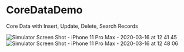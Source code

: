 # CoreDataDemo
Core Data with Insert, Update, Delete, Search Records

![Simulator Screen Shot - iPhone 11 Pro Max - 2020-03-16 at 12 41 45](https://user-images.githubusercontent.com/62167411/76733828-9833d100-6787-11ea-8291-ffcf0b0afbe5.png)
![Simulator Screen Shot - iPhone 11 Pro Max - 2020-03-16 at 12 48 06](https://user-images.githubusercontent.com/62167411/76733832-9b2ec180-6787-11ea-8489-0a3f210517b8.png)
